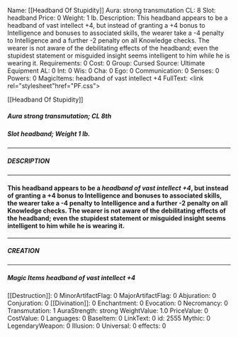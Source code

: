Name: [[Headband Of Stupidity]]
Aura: strong transmutation
CL: 8
Slot: headband
Price: 0
Weight: 1 lb.
Description: This headband appears to be a headband of vast intellect +4, but instead of granting a +4 bonus to Intelligence and bonuses to associated skills, the wearer take a -4 penalty to Intelligence and a further -2 penalty on all Knowledge checks. The wearer is not aware of the debilitating effects of the headband; even the stupidest statement or misguided insight seems intelligent to him while he is wearing it.
Requirements: 0
Cost: 0
Group: Cursed
Source: Ultimate Equipment
AL: 0
Int: 0
Wis: 0
Cha: 0
Ego: 0
Communication: 0
Senses: 0
Powers: 0
MagicItems: headband of vast intellect +4
FullText: <link rel="stylesheet"href="PF.css"><div class="heading"><p class="alignleft">[[Headband Of Stupidity]]</p><div style="clear: both;"></div></div><div><h5><b>Aura </b>strong transmutation; <b>CL </b>8th</h5><h5><b>Slot </b>headband; <b>Weight </b>1 lb.</h5></div><hr/><div><h5><b>DESCRIPTION</b></h5></div><hr/><div><h4><p>This headband appears to be a <i>headband of vast intellect +4</i>, but instead of granting a +4 bonus to Intelligence and bonuses to associated skills, the wearer take a -4 penalty to Intelligence and a further -2 penalty on all Knowledge checks. The wearer is not aware of the debilitating effects of the headband; even the stupidest statement or misguided insight seems intelligent to him while he is wearing it.</p></h4></div><hr/><div><h5><b>CREATION</b></h5></div><hr/><div><h5><b>Magic Items </b><i>headband of vast intellect +4</i></h5></div>
[[Destruction]]: 0
MinorArtifactFlag: 0
MajorArtifactFlag: 0
Abjuration: 0
Conjuration: 0
[[Divination]]: 0
Enchantment: 0
Evocation: 0
Necromancy: 0
Transmutation: 1
AuraStrength: strong
WeightValue: 1.0
PriceValue: 0
CostValue: 0
Languages: 0
BaseItem: 0
LinkText: 0
id: 2555
Mythic: 0
LegendaryWeapon: 0
Illusion: 0
Universal: 0
effects: 0
